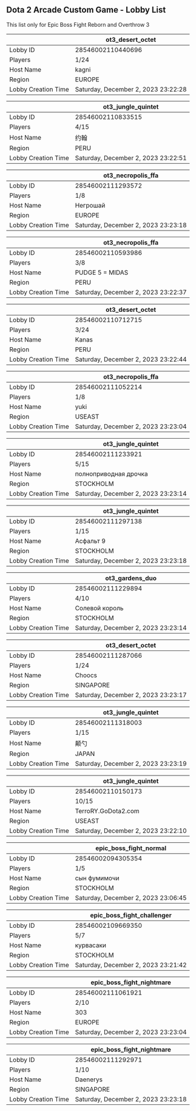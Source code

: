 ## Dota 2 Arcade Custom Game - Lobby List

This list only for Epic Boss Fight Reborn and Overthrow 3

|  | ot3_desert_octet |
| ------ | ------ |
| Lobby ID | 28546002110440696 |
| Players | 1/24 |
| Host Name | kagni |
| Region | EUROPE |
| Lobby Creation Time | Saturday, December 2, 2023 23:22:28 |


|  | ot3_jungle_quintet |
| ------ | ------ |
| Lobby ID | 28546002110833515 |
| Players | 4/15 |
| Host Name | 约翰 |
| Region | PERU |
| Lobby Creation Time | Saturday, December 2, 2023 23:22:51 |


|  | ot3_necropolis_ffa |
| ------ | ------ |
| Lobby ID | 28546002111293572 |
| Players | 1/8 |
| Host Name | Негрошай |
| Region | EUROPE |
| Lobby Creation Time | Saturday, December 2, 2023 23:23:18 |


|  | ot3_necropolis_ffa |
| ------ | ------ |
| Lobby ID | 28546002110593986 |
| Players | 3/8 |
| Host Name | PUDGE 5 = MIDAS |
| Region | PERU |
| Lobby Creation Time | Saturday, December 2, 2023 23:22:37 |


|  | ot3_desert_octet |
| ------ | ------ |
| Lobby ID | 28546002110712715 |
| Players | 3/24 |
| Host Name | Kanas |
| Region | PERU |
| Lobby Creation Time | Saturday, December 2, 2023 23:22:44 |


|  | ot3_necropolis_ffa |
| ------ | ------ |
| Lobby ID | 28546002111052214 |
| Players | 1/8 |
| Host Name | yuki |
| Region | USEAST |
| Lobby Creation Time | Saturday, December 2, 2023 23:23:04 |


|  | ot3_jungle_quintet |
| ------ | ------ |
| Lobby ID | 28546002111233921 |
| Players | 5/15 |
| Host Name | полноприводная дрочка |
| Region | STOCKHOLM |
| Lobby Creation Time | Saturday, December 2, 2023 23:23:14 |


|  | ot3_jungle_quintet |
| ------ | ------ |
| Lobby ID | 28546002111297138 |
| Players | 1/15 |
| Host Name | Асфальт 9 |
| Region | STOCKHOLM |
| Lobby Creation Time | Saturday, December 2, 2023 23:23:18 |


|  | ot3_gardens_duo |
| ------ | ------ |
| Lobby ID | 28546002111229894 |
| Players | 4/10 |
| Host Name | Солевой король |
| Region | STOCKHOLM |
| Lobby Creation Time | Saturday, December 2, 2023 23:23:14 |


|  | ot3_desert_octet |
| ------ | ------ |
| Lobby ID | 28546002111287066 |
| Players | 1/24 |
| Host Name | Choocs |
| Region | SINGAPORE |
| Lobby Creation Time | Saturday, December 2, 2023 23:23:17 |


|  | ot3_jungle_quintet |
| ------ | ------ |
| Lobby ID | 28546002111318003 |
| Players | 1/15 |
| Host Name | 颠勺 |
| Region | JAPAN |
| Lobby Creation Time | Saturday, December 2, 2023 23:23:19 |


|  | ot3_jungle_quintet |
| ------ | ------ |
| Lobby ID | 28546002110150173 |
| Players | 10/15 |
| Host Name | TerroRY.GoDota2.com |
| Region | USEAST |
| Lobby Creation Time | Saturday, December 2, 2023 23:22:10 |


|  | epic_boss_fight_normal |
| ------ | ------ |
| Lobby ID | 28546002094305354 |
| Players | 1/5 |
| Host Name | сын фумимочи |
| Region | STOCKHOLM |
| Lobby Creation Time | Saturday, December 2, 2023 23:06:45 |


|  | epic_boss_fight_challenger |
| ------ | ------ |
| Lobby ID | 28546002109669350 |
| Players | 5/7 |
| Host Name | курвасаки |
| Region | STOCKHOLM |
| Lobby Creation Time | Saturday, December 2, 2023 23:21:42 |


|  | epic_boss_fight_nightmare |
| ------ | ------ |
| Lobby ID | 28546002111061921 |
| Players | 2/10 |
| Host Name | 303 |
| Region | EUROPE |
| Lobby Creation Time | Saturday, December 2, 2023 23:23:04 |


|  | epic_boss_fight_nightmare |
| ------ | ------ |
| Lobby ID | 28546002111292971 |
| Players | 1/10 |
| Host Name | Daenerys |
| Region | SINGAPORE |
| Lobby Creation Time | Saturday, December 2, 2023 23:23:18 |


